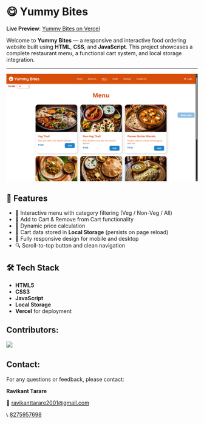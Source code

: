 # 😋 Yummy Bites

**Live Preview**: [Yummy Bites on Vercel](https://icp-11-javascript-github-project-yu.vercel.app)

Welcome to **Yummy Bites** — a responsive and interactive food ordering website built using **HTML**, **CSS**, and **JavaScript**. This project showcases a complete restaurant menu, a functional cart system, and local storage integration.

---

![Menu Page](./images/photos/readme.png)

## 🧾 Features

- 🍱 Interactive menu with category filtering (Veg / Non-Veg / All)
- 🛒 Add to Cart & Remove from Cart functionality
- 🧮 Dynamic price calculation
- 💾 Cart data stored in **Local Storage** (persists on page reload)
- 📱 Fully responsive design for mobile and desktop
- 🔍 Scroll-to-top button and clean navigation

## 🛠️ Tech Stack

- **HTML5**
- **CSS3**
- **JavaScript**
- **Local Storage**
- **Vercel** for deployment

## Contributors:

<a href="https://github.com/ravikanttarare95/icp-11-javascript-github-project-yummy-bites/graphs/contributors">
  <img src="https://contrib.rocks/image?repo=ravikanttarare95/icp-11-javascript-github-project-yummy-bites" />
</a>

## Contact:

For any questions or feedback, please contact:

**Ravikant Tarare**

📩 [ravikanttarare2001@gmail.com](mailto:ravikanttarare2001@gmail.com)

📞 [8275957698](tel:8275957698)
